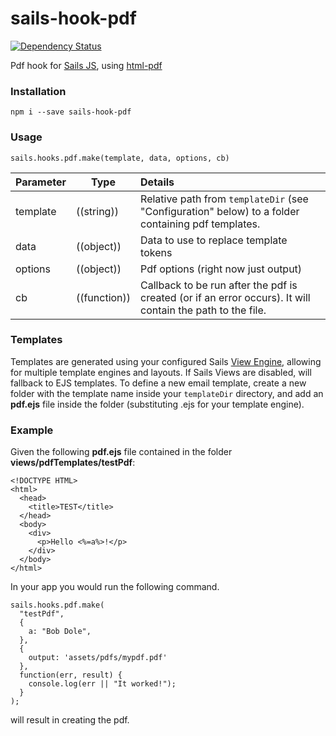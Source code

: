 # sails-hook-pdf

[![Dependency Status](https://david-dm.org/surgery18/sails-hook-pdf.svg)](https://david-dm.org/surgery18/sails-hook-pdf)

Pdf hook for [Sails JS](http://sailsjs.org), using [html-pdf](https://github.com/marcbachmann/node-html-pdf)

### Installation

`npm i --save sails-hook-pdf`

### Usage

`sails.hooks.pdf.make(template, data, options, cb)`

Parameter      | Type                | Details
-------------- | ------------------- |:---------------------------------
template       | ((string))          | Relative path from `templateDir` (see "Configuration" below) to a folder containing pdf templates.
data           | ((object))          | Data to use to replace template tokens
options        | ((object))          | Pdf options (right now just output)
cb             | ((function))        | Callback to be run after the pdf is created (or if an error occurs). It will contain the path to the file.

### Templates

Templates are generated using your configured Sails [View Engine](http://sailsjs.org/#!/documentation/concepts/Views/ViewEngines.html), allowing for multiple template engines and layouts.  If Sails Views are disabled, will fallback to EJS templates. To define a new email template, create a new folder with the template name inside your `templateDir` directory, and add an **pdf.ejs** file inside the folder (substituting .ejs for your template engine).

### Example

Given the following **pdf.ejs** file contained in the folder **views/pdfTemplates/testPdf**:

```
<!DOCTYPE HTML>
<html>
  <head>
    <title>TEST</title>
  </head>
  <body>
    <div>
      <p>Hello <%=a%>!</p>
    </div>
  </body>
</html>
```

In your app you would run the following command.

```
sails.hooks.pdf.make(
  "testPdf",
  {
    a: "Bob Dole",
  },
  {
    output: 'assets/pdfs/mypdf.pdf'
  },
  function(err, result) {
    console.log(err || "It worked!");
  }
);
```

will result in creating the pdf.
